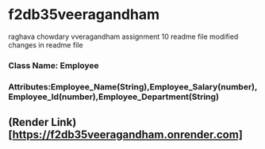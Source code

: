 # f2db35veeragandham
raghava chowdary vveragandham 
assignment 10
readme file modified
changes in readme file
### Class Name: Employee
### Attributes:Employee_Name(String),Employee_Salary(number),Employee_Id(number),Employee_Department(String)
## (Render Link)[https://f2db35veeragandham.onrender.com]